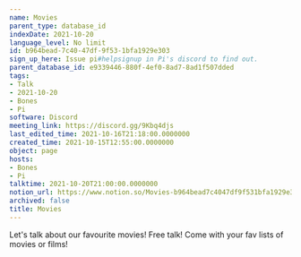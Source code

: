 ```yaml
---
name: Movies
parent_type: database_id
indexDate: 2021-10-20
language_level: No limit
id: b964bead-7c40-47df-9f53-1bfa1929e303
sign_up_here: Issue pi#helpsignup in Pi's discord to find out.
parent_database_id: e9339446-880f-4ef0-8ad7-8ad1f507dded
tags:
- Talk
- 2021-10-20
- Bones
- Pi
software: Discord
meeting_link: https://discord.gg/9Kbq4djs
last_edited_time: 2021-10-16T21:18:00.0000000
created_time: 2021-10-15T12:55:00.0000000
object: page
hosts:
- Bones
- Pi
talktime: 2021-10-20T21:00:00.0000000
notion_url: https://www.notion.so/Movies-b964bead7c4047df9f531bfa1929e303
archived: false
title: Movies
---
```


Let's talk about our favourite movies!
Free talk! Come with your fav lists of movies or films!


